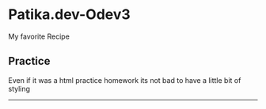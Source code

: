 # Patika.dev-Odev3
My favorite Recipe

## Practice
Even if it was a html practice homework its not bad to have a little bit of styling

***
